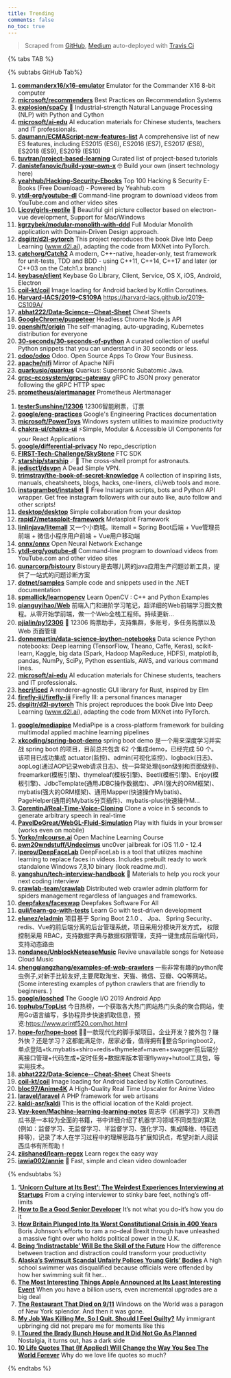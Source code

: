 ```yaml
---
title: Trending
comments: false
no_toc: true
---
```


> Scraped from [GitHub](https://github.com/trending), [Medium](https://medium.com/topic/popular)
auto-deployed with [Travis Ci](https://travis-ci.org/)

{% tabs TAB %}
<!-- tab GitHub -->
{% subtabs GitHub Tab%}
<!-- tab Daily -->
1. [**commanderx16/x16-emulator**](https://github.com/commanderx16/x16-emulator)
Emulator for the Commander X16 8-bit computer
2. [**microsoft/recommenders**](https://github.com/microsoft/recommenders)
Best Practices on Recommendation Systems
3. [**explosion/spaCy**](https://github.com/explosion/spaCy)
💫 Industrial-strength Natural Language Processing (NLP) with Python and Cython
4. [**microsoft/ai-edu**](https://github.com/microsoft/ai-edu)
AI education materials for Chinese students, teachers and IT professionals.
5. [**daumann/ECMAScript-new-features-list**](https://github.com/daumann/ECMAScript-new-features-list)
A comprehensive list of new ES features, including ES2015 (ES6), ES2016 (ES7), ES2017 (ES8), ES2018 (ES9), ES2019 (ES10)
6. [**tuvtran/project-based-learning**](https://github.com/tuvtran/project-based-learning)
Curated list of project-based tutorials
7. [**danistefanovic/build-your-own-x**](https://github.com/danistefanovic/build-your-own-x)
🤓 Build your own (insert technology here)
8. [**yeahhub/Hacking-Security-Ebooks**](https://github.com/yeahhub/Hacking-Security-Ebooks)
Top 100 Hacking & Security E-Books (Free Download) - Powered by Yeahhub.com
9. [**ytdl-org/youtube-dl**](https://github.com/ytdl-org/youtube-dl)
Command-line program to download videos from YouTube.com and other video sites
10. [**Licoy/girls-reptile**](https://github.com/Licoy/girls-reptile)
🎨 Beautiful girl picture collector based on electron-vue development, Support for Mac/Windows
11. [**kgrzybek/modular-monolith-with-ddd**](https://github.com/kgrzybek/modular-monolith-with-ddd)
Full Modular Monolith application with Domain-Driven Design approach.
12. [**dsgiitr/d2l-pytorch**](https://github.com/dsgiitr/d2l-pytorch)
This project reproduces the book Dive Into Deep Learning (www.d2l.ai), adapting the code from MXNet into PyTorch.
13. [**catchorg/Catch2**](https://github.com/catchorg/Catch2)
A modern, C++-native, header-only, test framework for unit-tests, TDD and BDD - using C++11, C++14, C++17 and later (or C++03 on the Catch1.x branch)
14. [**keybase/client**](https://github.com/keybase/client)
Keybase Go Library, Client, Service, OS X, iOS, Android, Electron
15. [**coil-kt/coil**](https://github.com/coil-kt/coil)
Image loading for Android backed by Kotlin Coroutines.
16. [**Harvard-IACS/2019-CS109A**](https://github.com/Harvard-IACS/2019-CS109A)
https://harvard-iacs.github.io/2019-CS109A/
17. [**abhat222/Data-Science--Cheat-Sheet**](https://github.com/abhat222/Data-Science--Cheat-Sheet)
Cheat Sheets
18. [**GoogleChrome/puppeteer**](https://github.com/GoogleChrome/puppeteer)
Headless Chrome Node.js API
19. [**openshift/origin**](https://github.com/openshift/origin)
The self-managing, auto-upgrading, Kubernetes distribution for everyone
20. [**30-seconds/30-seconds-of-python**](https://github.com/30-seconds/30-seconds-of-python)
A curated collection of useful Python snippets that you can understand in 30 seconds or less.
21. [**odoo/odoo**](https://github.com/odoo/odoo)
Odoo. Open Source Apps To Grow Your Business.
22. [**apache/nifi**](https://github.com/apache/nifi)
Mirror of Apache NiFi
23. [**quarkusio/quarkus**](https://github.com/quarkusio/quarkus)
Quarkus: Supersonic Subatomic Java.
24. [**grpc-ecosystem/grpc-gateway**](https://github.com/grpc-ecosystem/grpc-gateway)
gRPC to JSON proxy generator following the gRPC HTTP spec
25. [**prometheus/alertmanager**](https://github.com/prometheus/alertmanager)
Prometheus Alertmanager
<!-- endtab -->
<!-- tab Weekly -->
1. [**testerSunshine/12306**](https://github.com/testerSunshine/12306)
12306智能刷票，订票
2. [**google/eng-practices**](https://github.com/google/eng-practices)
Google's Engineering Practices documentation
3. [**microsoft/PowerToys**](https://github.com/microsoft/PowerToys)
Windows system utilities to maximize productivity
4. [**chakra-ui/chakra-ui**](https://github.com/chakra-ui/chakra-ui)
⚡️Simple, Modular & Accessible UI Components for your React Applications
5. [**google/differential-privacy**](https://github.com/google/differential-privacy)
No repo_description
6. [**FIRST-Tech-Challenge/SkyStone**](https://github.com/FIRST-Tech-Challenge/SkyStone)
FTC SDK
7. [**starship/starship**](https://github.com/starship/starship)
☄🌌️ The cross-shell prompt for astronauts.
8. [**jedisct1/dsvpn**](https://github.com/jedisct1/dsvpn)
A Dead Simple VPN.
9. [**trimstray/the-book-of-secret-knowledge**](https://github.com/trimstray/the-book-of-secret-knowledge)
A collection of inspiring lists, manuals, cheatsheets, blogs, hacks, one-liners, cli/web tools and more.
10. [**instagrambot/instabot**](https://github.com/instagrambot/instabot)
🐙 Free Instagram scripts, bots and Python API wrapper. Get free instagram followers with our auto like, auto follow and other scripts!
11. [**desktop/desktop**](https://github.com/desktop/desktop)
Simple collaboration from your desktop
12. [**rapid7/metasploit-framework**](https://github.com/rapid7/metasploit-framework)
Metasploit Framework
13. [**linlinjava/litemall**](https://github.com/linlinjava/litemall)
又一个小商城。litemall = Spring Boot后端 + Vue管理员前端 + 微信小程序用户前端 + Vue用户移动端
14. [**onnx/onnx**](https://github.com/onnx/onnx)
Open Neural Network Exchange
15. [**ytdl-org/youtube-dl**](https://github.com/ytdl-org/youtube-dl)
Command-line program to download videos from YouTube.com and other video sites
16. [**qunarcorp/bistoury**](https://github.com/qunarcorp/bistoury)
Bistoury是去哪儿网的java应用生产问题诊断工具，提供了一站式的问题诊断方案
17. [**dotnet/samples**](https://github.com/dotnet/samples)
Sample code and snippets used in the .NET documentation
18. [**spmallick/learnopencv**](https://github.com/spmallick/learnopencv)
Learn OpenCV : C++ and Python Examples
19. [**qianguyihao/Web**](https://github.com/qianguyihao/Web)
前端入门和进阶学习笔记，超详细的Web前端学习图文教程。从零开始学前端，做一个Web全栈工程师。持续更新...
20. [**pjialin/py12306**](https://github.com/pjialin/py12306)
🚂 12306 购票助手，支持集群，多账号，多任务购票以及 Web 页面管理
21. [**donnemartin/data-science-ipython-notebooks**](https://github.com/donnemartin/data-science-ipython-notebooks)
Data science Python notebooks: Deep learning (TensorFlow, Theano, Caffe, Keras), scikit-learn, Kaggle, big data (Spark, Hadoop MapReduce, HDFS), matplotlib, pandas, NumPy, SciPy, Python essentials, AWS, and various command lines.
22. [**microsoft/ai-edu**](https://github.com/microsoft/ai-edu)
AI education materials for Chinese students, teachers and IT professionals.
23. [**hecrj/iced**](https://github.com/hecrj/iced)
A renderer-agnostic GUI library for Rust, inspired by Elm
24. [**firefly-iii/firefly-iii**](https://github.com/firefly-iii/firefly-iii)
Firefly III: a personal finances manager
25. [**dsgiitr/d2l-pytorch**](https://github.com/dsgiitr/d2l-pytorch)
This project reproduces the book Dive Into Deep Learning (www.d2l.ai), adapting the code from MXNet into PyTorch.
<!-- endtab -->
<!-- tab Monthly -->
1. [**google/mediapipe**](https://github.com/google/mediapipe)
MediaPipe is a cross-platform framework for building multimodal applied machine learning pipelines
2. [**xkcoding/spring-boot-demo**](https://github.com/xkcoding/spring-boot-demo)
spring boot demo 是一个用来深度学习并实战 spring boot 的项目，目前总共包含 62 个集成demo，已经完成 50 个。 该项目已成功集成 actuator(监控)、admin(可视化监控)、logback(日志)、aopLog(通过AOP记录web请求日志)、统一异常处理(json级别和页面级别)、freemarker(模板引擎)、thymeleaf(模板引擎)、Beetl(模板引擎)、Enjoy(模板引擎)、JdbcTemplate(通用JDBC操作数据库)、JPA(强大的ORM框架)、mybatis(强大的ORM框架)、通用Mapper(快速操作Mybatis)、PageHelper(通用的Mybatis分页插件)、mybatis-plus(快速操作M…
3. [**CorentinJ/Real-Time-Voice-Cloning**](https://github.com/CorentinJ/Real-Time-Voice-Cloning)
Clone a voice in 5 seconds to generate arbitrary speech in real-time
4. [**PavelDoGreat/WebGL-Fluid-Simulation**](https://github.com/PavelDoGreat/WebGL-Fluid-Simulation)
Play with fluids in your browser (works even on mobile)
5. [**Yorko/mlcourse.ai**](https://github.com/Yorko/mlcourse.ai)
Open Machine Learning Course
6. [**pwn20wndstuff/Undecimus**](https://github.com/pwn20wndstuff/Undecimus)
unc0ver jailbreak for iOS 11.0 - 12.4
7. [**iperov/DeepFaceLab**](https://github.com/iperov/DeepFaceLab)
DeepFaceLab is a tool that utilizes machine learning to replace faces in videos. Includes prebuilt ready to work standalone Windows 7,8,10 binary (look readme.md).
8. [**yangshun/tech-interview-handbook**](https://github.com/yangshun/tech-interview-handbook)
💯 Materials to help you rock your next coding interview
9. [**crawlab-team/crawlab**](https://github.com/crawlab-team/crawlab)
Distributed web crawler admin platform for spiders management regardless of languages and frameworks.
10. [**deepfakes/faceswap**](https://github.com/deepfakes/faceswap)
Deepfakes Software For All
11. [**quii/learn-go-with-tests**](https://github.com/quii/learn-go-with-tests)
Learn Go with test-driven development
12. [**elunez/eladmin**](https://github.com/elunez/eladmin)
项目基于 Spring Boot 2.1.0 、 Jpa、 Spring Security、redis、Vue的前后端分离的后台管理系统，项目采用分模块开发方式， 权限控制采用 RBAC，支持数据字典与数据权限管理，支持一键生成前后端代码，支持动态路由
13. [**nondanee/UnblockNeteaseMusic**](https://github.com/nondanee/UnblockNeteaseMusic)
Revive unavailable songs for Netease Cloud Music
14. [**shengqiangzhang/examples-of-web-crawlers**](https://github.com/shengqiangzhang/examples-of-web-crawlers)
一些非常有趣的python爬虫例子,对新手比较友好,主要爬取淘宝、天猫、微信、豆瓣、QQ等网站。(Some interesting examples of python crawlers that are friendly to beginners. )
15. [**google/iosched**](https://github.com/google/iosched)
The Google I/O 2019 Android App
16. [**tophubs/TopList**](https://github.com/tophubs/TopList)
今日热榜，一个获取各大热门网站热门头条的聚合网站，使用Go语言编写，多协程异步快速抓取信息，预览:https://www.printf520.com/hot.html
17. [**hope-for/hope-boot**](https://github.com/hope-for/hope-boot)
🌱🚀一款现代化的脚手架项目。企业开发？接外包？赚外快？还是学习？这都能满足你，居家必备，值得拥有🍻整合Springboot2，单点登陆+tk.mybatis+shiro+redis+thymeleaf+maven+swagger前后端分离接口管理+代码生成+定时任务+数据库版本管理flyway+hutool工具包，等实用技术。
18. [**abhat222/Data-Science--Cheat-Sheet**](https://github.com/abhat222/Data-Science--Cheat-Sheet)
Cheat Sheets
19. [**coil-kt/coil**](https://github.com/coil-kt/coil)
Image loading for Android backed by Kotlin Coroutines.
20. [**bloc97/Anime4K**](https://github.com/bloc97/Anime4K)
A High-Quality Real Time Upscaler for Anime Video
21. [**laravel/laravel**](https://github.com/laravel/laravel)
A PHP framework for web artisans
22. [**kaldi-asr/kaldi**](https://github.com/kaldi-asr/kaldi)
This is the official location of the Kaldi project.
23. [**Vay-keen/Machine-learning-learning-notes**](https://github.com/Vay-keen/Machine-learning-learning-notes)
周志华《机器学习》又称西瓜书是一本较为全面的书籍，书中详细介绍了机器学习领域不同类型的算法(例如：监督学习、无监督学习、半监督学习、强化学习、集成降维、特征选择等)，记录了本人在学习过程中的理解思路与扩展知识点，希望对新人阅读西瓜书有所帮助！
24. [**ziishaned/learn-regex**](https://github.com/ziishaned/learn-regex)
Learn regex the easy way
25. [**iawia002/annie**](https://github.com/iawia002/annie)
👾 Fast, simple and clean video downloader
<!-- endtab -->
{% endsubtabs %}
<!-- endtab --><!-- tab Medium -->
1. [**‘Unicorn Culture at Its Best’: The Weirdest Experiences Interviewing at Startups**](https://thebolditalic.com/unicorn-culture-at-its-best-the-weirdest-experiences-interviewing-at-startups-6fa57bfb1f0e?source=topic_page---------------------------20)
From a crying interviewer to stinky bare feet, nothing’s off-limits
2. [**How to Be a Good Senior Developer**](https://medium.com/better-programming/how-to-be-a-good-senior-developer-958948e02ada?source=topic_page---------0------------------1)
It’s not what you do-it’s how you do it
3. [**How Britain Plunged Into Its Worst Constitutional Crisis in 400 Years**](https://gen.medium.com/how-britain-plunged-into-its-worst-constitutional-crisis-in-400-years-11ec694264b8?source=topic_page---------1------------------1)
Boris Johnson’s efforts to ram a no-deal Brexit through have unleashed a massive fight over who holds political power in the U.K.
4. [**Being ‘Indistractable’ Will Be the Skill of the Future**](https://onezero.medium.com/being-indistractable-will-be-the-skill-of-the-future-a07780cf36f4?source=topic_page---------2------------------1)
How the difference between traction and distraction could transform your productivity
5. [**Alaska’s Swimsuit Scandal Unfairly Polices Young Girls’ Bodies**](https://gen.medium.com/alaska-high-school-swimming-divings-inexcusable-swimsuit-scandal-33cc10f180b9?source=topic_page---------4------------------1)
A high school swimmer was disqualified because officials were offended by how her swimming suit fit her…
6. [**The Most Interesting Things Apple Announced at Its Least Interesting Event**](https://onezero.medium.com/the-most-interesting-things-apple-announced-at-its-least-interesting-event-9328908fd95a?source=topic_page---------5------------------1)
When you have a billion users, even incremental upgrades are a big deal
7. [**The Restaurant That Died on 9/11**](https://gen.medium.com/the-restaurant-that-died-on-9-11-906ac340ee1f?source=topic_page---------6------------------1)
Windows on the World was a paragon of New York splendor. And then it was gone.
8. [**My Job Was Killing Me, So I Quit. Should I Feel Guilty?**](https://zora.medium.com/my-job-was-killing-me-so-i-quit-should-i-feel-guilty-5c625da77e83?source=topic_page---------7------------------1)
My immigrant upbringing did not prepare me for moments like this
9. [**I Toured the Brady Bunch House and It Did Not Go As Planned**](https://gen.medium.com/i-toured-the-new-brady-bunch-house-and-it-did-not-go-as-planned-61248a370ee9?source=topic_page---------8------------------1)
Nostalgia, it turns out, has a dark side
10. [**10 Life Quotes That (If Applied) Will Change the Way You See The World Forever**](https://psiloveyou.xyz/10-life-quotes-that-if-applied-will-change-the-way-you-see-the-world-forever-d05338ae489b?source=topic_page---------9------------------1)
Why do we love life quotes so much?
<!-- endtab -->
{% endtabs %}
